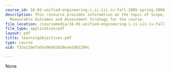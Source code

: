 ```yaml
---
course_id: 16-01-unified-engineering-i-ii-iii-iv-fall-2005-spring-2006
description: This resource provides information on the topic of Scope, Learning Objectives,
  Measurable Outcomes and Assessment Strategy for the course.
file_location: /coursemedia/16-01-unified-engineering-i-ii-iii-iv-fall-2005-spring-2006/f33a110efab5e96dd2828eae5d62289c_learningobjectives.pdf
file_type: application/pdf
layout: pdf
title: learningobjectives.pdf
type: course
uid: f33a110efab5e96dd2828eae5d62289c

---
```

None